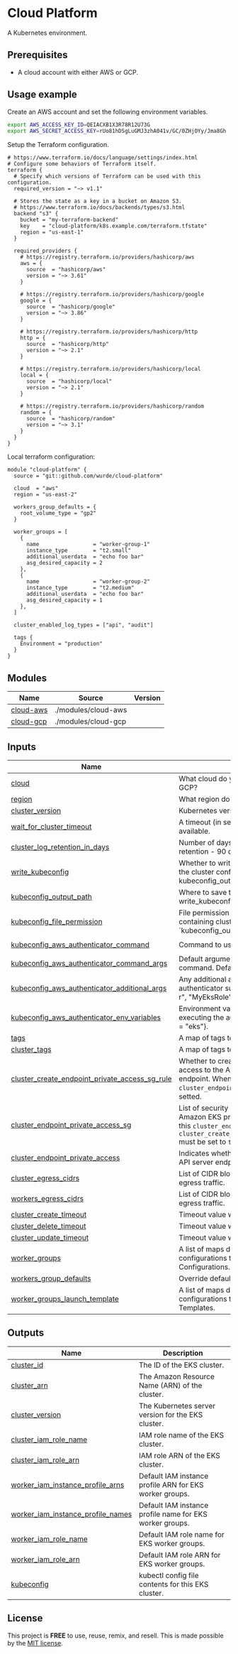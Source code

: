 # Cloud Platform

A Kubernetes environment.

## Prerequisites

- A cloud account with either AWS or GCP.

## Usage example

Create an AWS account and set the following environment variables.

```bash
export AWS_ACCESS_KEY_ID=QEIACXB1X3R78R12U73G
export AWS_SECRET_ACCESS_KEY=rUo81hDSgLuGMJ3zhA041v/GC/0ZHjOYy/Jma8Gh
```

Setup the Terraform configuration.

```hcl
# https://www.terraform.io/docs/language/settings/index.html
# Configure some behaviors of Terraform itself.
terraform {
  # Specify which versions of Terraform can be used with this configuration.
  required_version = "~> v1.1"

  # Stores the state as a key in a bucket on Amazon S3.
  # https://www.terraform.io/docs/backends/types/s3.html
  backend "s3" {
    bucket = "my-terraform-backend"
    key    = "cloud-platform/k8s.example.com/terraform.tfstate"
    region = "us-east-1"
  }

  required_providers {
    # https://registry.terraform.io/providers/hashicorp/aws
    aws = {
      source  = "hashicorp/aws"
      version = "~> 3.61"
    }

    # https://registry.terraform.io/providers/hashicorp/google
    google = {
      source  = "hashicorp/google"
      version = "~> 3.86"
    }

    # https://registry.terraform.io/providers/hashicorp/http
    http = {
      source  = "hashicorp/http"
      version = "~> 2.1"
    }

    # https://registry.terraform.io/providers/hashicorp/local
    local = {
      source  = "hashicorp/local"
      version = "~> 2.1"
    }

    # https://registry.terraform.io/providers/hashicorp/random
    random = {
      source  = "hashicorp/random"
      version = "~> 3.1"
    }
  }
}
```

Local terraform configuration:

```hcl
module "cloud-platform" {
  source = "git::github.com/wurde/cloud-platform"

  cloud  = "aws"
  region = "us-east-2"

  workers_group_defaults = {
    root_volume_type = "gp2"
  }

  worker_groups = [
    {
      name                 = "worker-group-1"
      instance_type        = "t2.small"
      additional_userdata  = "echo foo bar"
      asg_desired_capacity = 2
    },
    {
      name                 = "worker-group-2"
      instance_type        = "t2.medium"
      additional_userdata  = "echo foo bar"
      asg_desired_capacity = 1
    },
  ]

  cluster_enabled_log_types = ["api", "audit"]

  tags {
    Environment = "production"
  }
}
```

## Modules

| Name | Source | Version |
|------|--------|---------|
| <a name="module_cloud_aws"></a> [cloud-aws](./modules/cloud-aws/README.md) | ./modules/cloud-aws |  |
| <a name="module_cloud_gcp"></a> [cloud-gcp](./modules/cloud-gcp/README.md) | ./modules/cloud-gcp |  |

## Inputs

| Name | Description | Type | Default | Required |
|------|-------------|------|---------|:--------:|
| <a name="input_cloud"></a> [cloud](#input_cloud) | What cloud do you want to deploy to? AWS or GCP? | `string` | `aws` | no |
| <a name="input_region"></a> [region](#input_region) | What region do you want to deploy to? | `string` | `us-east-2` | no |
| <a name="input_cluster_version"></a> [cluster_version](#input_cluster_version) | Kubernetes version to use for the EKS cluster. | `string` | `1.21` | no |
| <a name="input_wait_for_cluster_timeout"></a> [wait_for_cluster_timeout](#input_wait_for_cluster_timeout) | A timeout (in seconds) to wait for cluster to be available. | `number` | `300` | no |
| <a name="input_cluster_log_retention_in_days"></a> [cluster_log_retention_in_days](#input_cluster_log_retention_in_days) | Number of days to retain log events. Default retention - 90 days. | `number` | `90` | no |
| <a name="input_write_kubeconfig"></a> [write_kubeconfig](#input_write_kubeconfig) | Whether to write a Kubectl config file containing the cluster configuration. Saved to kubeconfig_output_path. | `bool` | `true` | no |
| <a name="input_kubeconfig_output_path"></a> [kubeconfig_output_path](#input_kubeconfig_output_path) | Where to save the Kubectl config file (if write_kubeconfig = true). | `string` | `./` | no |
| <a name="input_kubeconfig_file_permission"></a> [kubeconfig_file_permission](#input_kubeconfig_file_permission) | File permission of the Kubectl config file containing cluster configuration saved to `kubeconfig_output_path. | `string` | `0600` | no |
| <a name="input_kubeconfig_aws_authenticator_command"></a> [kubeconfig_aws_authenticator_command](#input_kubeconfig_aws_authenticator_command) | Command to use to fetch AWS EKS credentials. | `string` | `aws-iam-authenticator` | no |
| <a name="input_kubeconfig_aws_authenticator_command_args"></a> [kubeconfig_aws_authenticator_command_args](#input_kubeconfig_aws_authenticator_command_args) | Default arguments passed to the authenticator command. Defaults to [token -i $cluster_name]. | `list(string)` | `[]` | no |
| <a name="input_kubeconfig_aws_authenticator_additional_args"></a> [kubeconfig_aws_authenticator_additional_args](#input_kubeconfig_aws_authenticator_additional_args) | Any additional arguments to pass to the authenticator such as the role to assume. e.g. [\"-r\", \"MyEksRole\"]. | `list(string)` | `[]` | no |
| <a name="input_kubeconfig_aws_authenticator_env_variables"></a> [kubeconfig_aws_authenticator_env_variables](#input_kubeconfig_aws_authenticator_env_variables) | Environment variables that should be used when executing the authenticator. e.g. { AWS_PROFILE = \"eks\"}. | `map(string)` | `{}` | no |
| <a name="input_tags"></a> [tags](#input_tags) | A map of tags to add to all resources. | `map(string)` | `{}` | no |
| <a name="input_cluster_tags"></a> [cluster_tags](#input_cluster_tags) | A map of tags to add to just the eks resource. | `map(string)` | `{}` | no |
| <a name="input_cluster_create_endpoint_private_access_sg_rule"></a> [cluster_create_endpoint_private_access_sg_rule](#input_cluster_create_endpoint_private_access_sg_rule) | Whether to create security group rules for the access to the Amazon EKS private API server endpoint. When is `true`, `cluster_endpoint_private_access_cidrs` must be setted. | `bool` | `false` | no |
| <a name="input_cluster_endpoint_private_access_sg"></a> [cluster_endpoint_private_access_sg](#input_cluster_endpoint_private_access_sg) | List of security group IDs which can access the Amazon EKS private API server endpoint. To use this `cluster_endpoint_private_access` and `cluster_create_endpoint_private_access_sg_rule` must be set to `true`. | `list(string)` | `null` | no |
| <a name="input_cluster_endpoint_private_access"></a> [cluster_endpoint_private_access](#input_cluster_endpoint_private_access) | Indicates whether or not the Amazon EKS private API server endpoint is enabled. | `bool` | `false` | no |
| <a name="input_cluster_egress_cidrs"></a> [cluster_egress_cidrs](#input_cluster_egress_cidrs) | List of CIDR blocks that are permitted for cluster egress traffic. | `any` | `["0.0.0.0/0"]` | no |
| <a name="input_workers_egress_cidrs"></a> [workers_egress_cidrs](#input_workers_egress_cidrs) | List of CIDR blocks that are permitted for cluster egress traffic. | `any` | `["0.0.0.0/0"]` | no |
| <a name="input_cluster_create_timeout"></a> [cluster_create_timeout](#input_cluster_create_timeout) | Timeout value when creating the EKS cluster. | `string` | `30m` | no |
| <a name="input_cluster_delete_timeout"></a> [cluster_delete_timeout](#input_cluster_delete_timeout) | Timeout value when deleting the EKS cluster. | `string` | `15m` | no |
| <a name="input_cluster_update_timeout"></a> [cluster_update_timeout](#input_cluster_update_timeout) | Timeout value when updating the EKS cluster. | `string` | `60m` | no |
| <a name="input_worker_groups"></a> [worker_groups](#input_worker_groups) | A list of maps defining worker group configurations to be defined using AWS Launch Configurations. | `list(any)` | `[]` | no |
| <a name="input_workers_group_defaults"></a> [workers_group_defaults](#input_workers_group_defaults) | Override default values for target groups. | `any` | `[]` | no |
| <a name="input_worker_groups_launch_template"></a> [worker_groups_launch_template](#input_worker_groups_launch_template) | A list of maps defining worker group configurations to be defined using AWS Launch Templates. | `any` | `[]` | no |

## Outputs

| Name | Description |
|------|-------------|
| <a name="output_cluster_id"></a> [cluster_id](#output_cluster_id) | The ID of the EKS cluster. |
| <a name="output_cluster_arn"></a> [cluster_arn](#output_cluster_arn) | The Amazon Resource Name (ARN) of the cluster. |
| <a name="output_cluster_version"></a> [cluster_version](#output_cluster_version) | The Kubernetes server version for the EKS cluster. |
| <a name="output_cluster_iam_role_name"></a> [cluster_iam_role_name](#output_cluster_iam_role_name) | IAM role name of the EKS cluster. |
| <a name="output_cluster_iam_role_arn"></a> [cluster_iam_role_arn](#output_cluster_iam_role_arn) | IAM role ARN of the EKS cluster. |
| <a name="output_worker_iam_instance_profile_arns"></a> [worker_iam_instance_profile_arns](#output_worker_iam_instance_profile_arns) | Default IAM instance profile ARN for EKS worker groups. |
| <a name="output_worker_iam_instance_profile_names"></a> [worker_iam_instance_profile_names](#output_worker_iam_instance_profile_names) | Default IAM instance profile name for EKS worker groups. |
| <a name="output_worker_iam_role_name"></a> [worker_iam_role_name](#output_worker_iam_role_name) | Default IAM role name for EKS worker groups. |
| <a name="output_worker_iam_role_arn"></a> [worker_iam_role_arn](#output_worker_iam_role_arn) | Default IAM role ARN for EKS worker groups. |
| <a name="output_kubeconfig"></a> [kubeconfig](#output_kubeconfig) | kubectl config file contents for this EKS cluster. |

## License

This project is __FREE__ to use, reuse, remix, and resell.
This is made possible by the [MIT license](/LICENSE).
